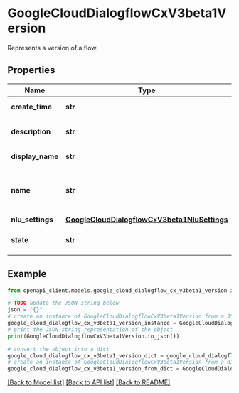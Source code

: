 # GoogleCloudDialogflowCxV3beta1Version

Represents a version of a flow.

## Properties

Name | Type | Description | Notes
------------ | ------------- | ------------- | -------------
**create_time** | **str** | Output only. Create time of the version. | [optional] [readonly] 
**description** | **str** | The description of the version. The maximum length is 500 characters. If exceeded, the request is rejected. | [optional] 
**display_name** | **str** | Required. The human-readable name of the version. Limit of 64 characters. | [optional] 
**name** | **str** | Format: projects//locations//agents//flows//versions/. Version ID is a self-increasing number generated by Dialogflow upon version creation. | [optional] 
**nlu_settings** | [**GoogleCloudDialogflowCxV3beta1NluSettings**](GoogleCloudDialogflowCxV3beta1NluSettings.md) |  | [optional] 
**state** | **str** | Output only. The state of this version. This field is read-only and cannot be set by create and update methods. | [optional] [readonly] 

## Example

```python
from openapi_client.models.google_cloud_dialogflow_cx_v3beta1_version import GoogleCloudDialogflowCxV3beta1Version

# TODO update the JSON string below
json = "{}"
# create an instance of GoogleCloudDialogflowCxV3beta1Version from a JSON string
google_cloud_dialogflow_cx_v3beta1_version_instance = GoogleCloudDialogflowCxV3beta1Version.from_json(json)
# print the JSON string representation of the object
print(GoogleCloudDialogflowCxV3beta1Version.to_json())

# convert the object into a dict
google_cloud_dialogflow_cx_v3beta1_version_dict = google_cloud_dialogflow_cx_v3beta1_version_instance.to_dict()
# create an instance of GoogleCloudDialogflowCxV3beta1Version from a dict
google_cloud_dialogflow_cx_v3beta1_version_from_dict = GoogleCloudDialogflowCxV3beta1Version.from_dict(google_cloud_dialogflow_cx_v3beta1_version_dict)
```
[[Back to Model list]](../README.md#documentation-for-models) [[Back to API list]](../README.md#documentation-for-api-endpoints) [[Back to README]](../README.md)


